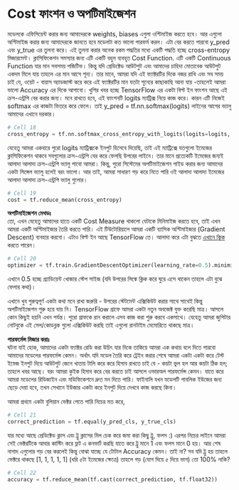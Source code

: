 # Cost ফাংশন ও অপটিমাইজেশন

মডেলকে এফিসিয়েন্ট করার জন্য আমাদেরকে weights, biases এগুলা ওপ্টিমাইজ করতে হবে। আর এগুলো অপ্টিমাইজ করার জন্য আমাদেরকে জানতে হবে মডেলটা কত ভালো পারফর্ম করল। এটা বের করতে পারবো y\_pred এবং y\_true এর তুলনা করে। এই তুলনা করার অনেক রকম পদ্ধতির মধ্যে একটি পদ্ধতি হচ্ছে cross-entropy মিজারমেন্ট। ক্লাসিফিকেশন সমস্যার জন্য এটি একটি বহুল ব্যবহৃত Cost Function. এটি একটি Continuous Function যার মান সবসময় পজিটিভ। কিন্তু যদি প্রেডিক্টেড আউটপুট এবং আমাদের চাহিদা মোতাবেক আউটপুট একদম মিলে যায় তাহলে এর মান আসে শূন্য। তার মানে, আমরা যদি এই ফ্যাক্টরটির দিকে নজর রাখি এবং সব সময় চাই যে, ওয়েট - বায়াস অ্যাডজাস্ট করে করে এই ফ্যাক্টরটির মান যতটা শূন্যের কাছাকাছি আনা যায় -তাহলেই আমরা ভালো Accuracy এর দিকে আগাবো। খুশির খবর হচ্ছে TensorFlow এর একটা বিল্ট ইন ফাংশন আছে এই ক্রস-এন্ট্রপি বের করার জন্য। মনে রাখতে হবে, এই ফাংশনটি logits ম্যাট্রিক্স নিয়ে কাজ করে। কারন এটি নিজেই softmax এর কাজটা ভিতরে করে ফেলে। তাই y\_pred = tf.nn.softmax\(logits\) লাইনের আগের ভ্যালু আমাদের এখানে দরকার।

```python
# Cell 18
cross_entropy = tf.nn.softmax_cross_entropy_with_logits(logits=logits, labels=y_true)
```

যেহেতু আমরা একবারে পুরো logits ম্যাট্রিক্সকে ইনপুট হিসেবে দিয়েছি, তাই এই ম্যাট্রিক্সে যতগুলো ইমেজের ক্লাসিফিকেশন থাকবে সবগুলোর ক্রস-এন্ট্রপি বের করে ফেলছি উপরের লাইনে। তার মানে প্রত্যেকটি ইমেজের জন্যই আলাদা আলাদা ক্রস-এন্ট্রপি ভ্যালু পাবো আমরা। কিন্তু, পুরো সিস্টেমের অপটিমাইজেশন গাইড করার জন্য আমাদের একটা সিঙ্গেল ভ্যালু হলেই বরং ভালো। আর তাই, আমরা সাধারণ গড় করে নিতে পারি ওই আলাদা আলাদা ইমেজের আলাদা আলাদা ক্রস-এন্ট্রপি ভ্যালু গুলোর।

```python
# Cell 19
cost = tf.reduce_mean(cross_entropy)
```

**অপটিমাইজেশন মেথডঃ**  
তো, এখন যেহেতু আমাদের হাতে একটি Cost Measure থাকলো যেটাকে মিনিমাইজ করতে হবে, তাই এখন আমরা একটি অপ্টিমাইজার তৈরি করতে পারি। এই টিউটোরিয়ালে আমরা একটি ব্যাসিক অপ্টিমাইজার \(Gradient Descent\) ব্যবহার করবো। এটাও বিল্ট ইন আছে TensorFlow তে। আলাদা করে এটা বুঝতে [এখানে ক্লিক](https://ml.howtocode.com.bd/linear_regression/linear_regression_2.html) করতে পারেন।

```python
# Cell 20
optimizer = tf.train.GradientDescentOptimizer(learning_rate=0.5).minimize(cost)
```

এখানে 0.5 হচ্ছে গ্র্যাডিয়েন্ট খোজার স্টেপ সাইজ \(যদি উপরের লিঙ্কে ক্লিক করে ঘুরে এসে থাকেন তাহলে এটা বুঝে ফেলার কথা\)।

এখানে খুব গুরুত্বপূর্ণ একটা কথা মনে রাখা জরুরি - উপরের স্টেটমেন্ট এক্সিকিউট করার সাথে সাথেই কিন্তু অপটিমাইজেশন শুরু হয়ে যায় নি। TensorFlow গ্রাফে আমরা একটা নতুন অবজেক্ট যুক্ত করেছি মাত্র। আসলে কোন কিছুই হয়নি এখন পর্যন্ত। পুরো গ্রাফকে রান করালে এসব কাজ করা শুরু করবে একসাথে। যেহেতু আমরা জুপিটার নোটবুকে এই সেল/কোডব্লক গুলো এক্সিকিউট করছি তাই এগুলো রানটাইম মেমোরিতে থাকছে মাত্র।

**পারফর্মেন্স মিজার করাঃ**  
ঘটনা যাই হোক, আমাদের একটা ফ্যাক্টর রেডি করা উচিৎ যার দিকে তাকিয়ে আমরা এক কথায় বলে দিতে পারবো আমাদের মডেলের পারফর্মেন্স কেমন। অর্থাৎ যদি মডেল তৈরি করে ট্রেইন করার শেষে আমরা একটা একটা করে টেস্ট ইমেজ ইনপুট দিয়ে আউটপুট জেনে খাতায় টালি করে করে হিসাব রাখতে চাই যে - কয়টা ভুল হল আর কয়টা ঠিক হল; তাহলে খবর আছে। বরং আমরা কুইক হিসাব করে বের করতে চাই আসলে ওভারঅল পারফর্মেন্স কেমন। যাতে করে আমরা মডেলের রিডিজাইন এবং মডিফিকেশনে দ্রুত মন দিতে পারি। ফাইনালি যখন মডেলটি পাবলিক ইউজের জন্য ছেড়ে দেয়া হবে, তখন সেখানে ইউজার একটা করে ইনপুট দিয়ে দেখবে কাজ করছে কিনা।

আমরা প্রথমে একটা বুলিয়ান ভেক্টর পেতে পারি নিচের মত করে,

```python
# Cell 21
correct_prediction = tf.equal(y_pred_cls, y_true_cls)
```

যার মধ্যে আছে প্রেডিক্টেড ক্লাস এবং ট্রু ক্লাসের মিল চেক করে জমা করা কিছু ট্রু, ফলস :\) এরপর নিচের লাইনে আমরা সেই ভেক্টরটিকে আবার কাস্টিং করে ফ্লট এ কনভার্ট করছি যাতে করে ট্রু মানে 1 এবং ফলস মানে 0 হয়। আর শেষ নাগাদ এগুলোর গড় বের করলেই কিন্তু বোঝা যাচ্ছে যে টোটাল Accuracy কেমন। তাই না? সব যদি ট্রু হয় তাহলে ভেক্টরে থাকছে \[1, 1, 1, 1, 1\] \(ধরি ৫টা ইমেজের ক্ষেত্রে\) তাহলে গড় \(যোগ দিয়ে ৫ দিয়ে ভাগ\) তো 100% নাকি?

```python
# Cell 22
accuracy = tf.reduce_mean(tf.cast(correct_prediction, tf.float32))
```

